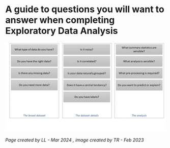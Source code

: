# A guide to questions you will want to answer when completing Exploratory Data Analysis

![EDA Questions](assets/img/EDAQuestions.png "EDA Questions")

 *Page created by LL - Mar 2024 , image created by TR - Feb 2023*